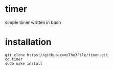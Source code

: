 # timer

simple timer written in bash

# installation

```
git clone https://github.com/The3File/timer.git
cd timer
sudo make install
```
